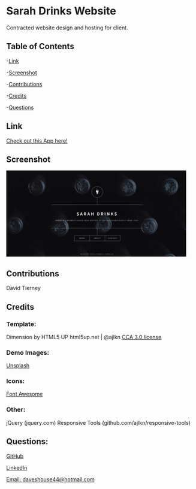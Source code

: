# Sarah Drinks Website

Contracted website design and hosting for client.

## Table of Contents

-[Link](#link)

-[Screenshot](#screenshot)

-[Contributions](#contributions)

-[Credits](#credits)

-[Questions](#questions)

## Link

[Check out this App here!](https://daveshouse44.github.io/react_portfolio/)

## Screenshot

![Image of main page application](/images/sarah_drinks.gif)

## Contributions

David Tierney

## Credits

### Template:

Dimension by HTML5 UP
html5up.net | @ajlkn
[CCA 3.0 license](https://html5up.net/license)

### Demo Images:

[Unsplash](https://unsplash.com)

### Icons:

[Font Awesome](https://fontawesome.io)

### Other:

jQuery (jquery.com)
Responsive Tools (github.com/ajlkn/responsive-tools)

## Questions:

[GitHub](https://github.com/daveshouse44)

[LinkedIn](https://www.linkedin.com/in/david-tierney-652030214/)

[Email: daveshouse44@hotmail.com](mailto:daveshouse44@hotmail.com)
